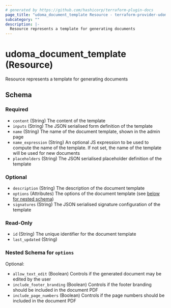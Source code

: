 ```yaml
---
# generated by https://github.com/hashicorp/terraform-plugin-docs
page_title: "udoma_document_template Resource - terraform-provider-udoma"
subcategory: ""
description: |-
  Resource represents a template for generating documents
---
```


# udoma_document_template (Resource)

Resource represents a template for generating documents



<!-- schema generated by tfplugindocs -->
## Schema

### Required

- `content` (String) The content of the template
- `inputs` (String) The JSON serialised form definition of the template
- `name` (String) The name of the document template, shown in the admin page
- `name_expression` (String) An optional JS expression to be used to compute the name of 
				the template. If not set, the name of the template will be used for new documents
- `placeholders` (String) The JSON serialised placeholder definition of the template

### Optional

- `description` (String) The description of the document template
- `options` (Attributes) The options of the document template (see [below for nested schema](#nestedatt--options))
- `signatures` (String) The JSON serialised signature configuration of the template

### Read-Only

- `id` (String) The unique identifier for the document template
- `last_updated` (String)

<a id="nestedatt--options"></a>
### Nested Schema for `options`

Optional:

- `allow_text_edit` (Boolean) Controls if the generated document may be edited by the user
- `include_footer_branding` (Boolean) Controls if the footer branding should be included in the document PDF
- `include_page_numbers` (Boolean) Controls if the page numbers should be included in the document PDF


